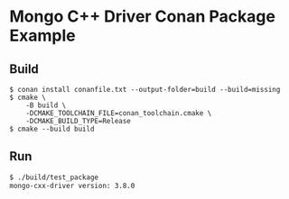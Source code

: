# Mongo C++ Driver Conan Package Example

## Build

```
$ conan install conanfile.txt --output-folder=build --build=missing
$ cmake \
	-B build \
	-DCMAKE_TOOLCHAIN_FILE=conan_toolchain.cmake \
	-DCMAKE_BUILD_TYPE=Release
$ cmake --build build
```

## Run

```sh
$ ./build/test_package
mongo-cxx-driver version: 3.8.0
```
